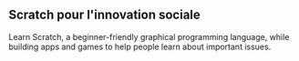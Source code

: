 ## Scratch pour l'innovation sociale

Learn Scratch, a beginner-friendly graphical programming language, while building apps and games to help people learn about important issues.